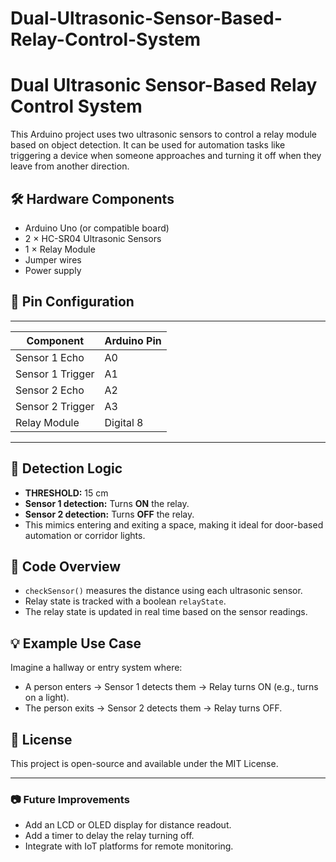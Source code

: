 # Dual-Ultrasonic-Sensor-Based-Relay-Control-System

# Dual Ultrasonic Sensor-Based Relay Control System

This Arduino project uses two ultrasonic sensors to control a relay module based on object detection. It can be used for automation tasks like triggering a device when someone approaches and turning it off when they leave from another direction.

## 🛠️ Hardware Components

- Arduino Uno (or compatible board)
- 2 × HC-SR04 Ultrasonic Sensors
- 1 × Relay Module
- Jumper wires
- Power supply

## 🔌 Pin Configuration
_____________________________________
| Component           | Arduino Pin |
|----------------     |-------------|
| Sensor 1 Echo       | A0          |
| Sensor 1 Trigger    | A1          |
| Sensor 2 Echo       | A2          |
| Sensor 2 Trigger    | A3          |
| Relay Module        | Digital 8   |
_____________________________________

## 📏 Detection Logic

- **THRESHOLD:** 15 cm
- **Sensor 1 detection:** Turns **ON** the relay.
- **Sensor 2 detection:** Turns **OFF** the relay.
- This mimics entering and exiting a space, making it ideal for door-based automation or corridor lights.

## 🧠 Code Overview

- `checkSensor()` measures the distance using each ultrasonic sensor.
- Relay state is tracked with a boolean `relayState`.
- The relay state is updated in real time based on the sensor readings.

## 💡 Example Use Case

Imagine a hallway or entry system where:
- A person enters → Sensor 1 detects them → Relay turns ON (e.g., turns on a light).
- The person exits → Sensor 2 detects them → Relay turns OFF.

## 🧾 License

This project is open-source and available under the MIT License.

---

### 📷 Future Improvements
- Add an LCD or OLED display for distance readout.
- Add a timer to delay the relay turning off.
- Integrate with IoT platforms for remote monitoring.

